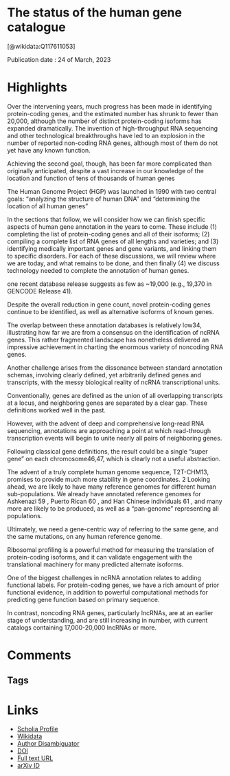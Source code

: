 
The status of the human gene catalogue
======================================
  
  [@wikidata:Q117611053]  
  
Publication date : 24 of March, 2023  

# Highlights

Over the intervening years, much progress has been made
in identifying protein-coding genes, and the estimated number has shrunk to fewer than 20,000,
although the number of distinct protein-coding isoforms has expanded dramatically. The
invention of high-throughput RNA sequencing and other technological breakthroughs have led to
an explosion in the number of reported non-coding RNA genes, although most of them do not
yet have any known function.



Achieving the second goal, though, has been far more complicated than originally anticipated, despite a vast increase in
our knowledge of the location and function of tens of thousands of human genes

The Human Genome Project (HGP) was launched in 1990 with two central goals: “analyzing the
structure of human DNA” and “determining the location of all human genes”

In the sections that follow, we will consider how we can finish specific aspects of human gene annotation in the years to
come. These include 
(1) completing the list of protein-coding genes and all of their isoforms; 
(2) compiling a complete list of RNA genes of all lengths and varieties; and 
(3) identifying medically important genes and gene variants, and linking them to specific disorders. 
For each of these discussions, we will review where we are today, and what remains to be done, and then finally 
(4) we discuss technology needed to complete the annotation of human genes.

one recent database release suggests as few as ~19,000 (e.g., 19,370 in GENCODE Release 41).

Despite the overall
reduction in gene count, novel protein-coding genes continue to be identified, as well as
alternative isoforms of known genes.


The overlap between these annotation databases is relatively low34, illustrating how far we are
from a consensus on the identification of ncRNA genes. This rather fragmented landscape has
nonetheless delivered an impressive achievement in charting the enormous variety of noncoding
RNA genes.


Another challenge arises from the dissonance between standard annotation schemas, involving
clearly defined, yet arbitrarily defined genes and transcripts, with the messy biological reality of
ncRNA transcriptional units. 

Conventionally, genes are defined as the union of all overlapping
transcripts at a locus, and neighboring genes are separated by a clear gap. These definitions
worked well in the past. 

However, with the advent of deep and comprehensive long-read RNA
sequencing, annotations are approaching a point at which read-through transcription events will
begin to unite nearly all pairs of neighboring genes. 

Following classical gene definitions, the
result could be a single “super gene” on each chromosome46,47, which is clearly not a useful
abstraction.

The advent of a truly complete human genome sequence, T2T-CHM13, promises to provide
much more stability in gene coordinates. 2 Looking ahead, we are likely to have many reference
genomes for different human sub-populations. We already have annotated reference genomes for
Ashkenazi 59 , Puerto Rican 60 , and Han Chinese individuals 61 , and many more are likely to be
produced, as well as a “pan-genome” representing all populations. 

Ultimately, we need a gene-centric way of referring to the same gene, and the same mutations, on any human reference
genome.

Ribosomal profiling is a powerful
method for measuring the translation of protein-coding isoforms, and it can validate engagement
with the translational machinery for many predicted alternate isoforms.


<!-- I didn't understand exactly what you mean here. Do you mean a standard annotation? Something on the way SNPs are representend? Not clear hear.  -->

One of the biggest challenges in ncRNA annotation relates to adding functional labels. For
protein-coding genes, we have a rich amount of prior functional evidence, in addition to
powerful computational methods for predicting gene function based on primary sequence.

In contrast, noncoding RNA genes, particularly lncRNAs, are at an earlier stage of
understanding, and are still increasing in number, with current catalogs containing 17,000-20,000
lncRNAs or more.


# Comments

## Tags

# Links
  
 * [Scholia Profile](https://scholia.toolforge.org/work/Q117611053)  
 * [Wikidata](https://www.wikidata.org/wiki/Q117611053)  
 * [Author Disambiguator](https://author-disambiguator.toolforge.org/work_item_oauth.php?id=Q117611053&batch_id=&match=1&author_list_id=&doit=Get+author+links+for+work)  
 * [DOI](https://doi.org/10.48550/ARXIV.2303.13996)  
 * [Full text URL](https://arxiv.org/pdf/2303.13996.pdf)  
 * [arXiv ID](https://arxiv.org/pdf/2303.13996.pdf)  

